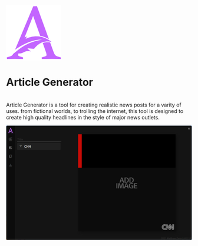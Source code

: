 ![alt text](Assets/icon_small.png)

# **Article Generator**

<br>
Article Generator is a tool for creating realistic news posts for a varity of uses. from fictional worlds, to trolling the internet, this tool is designed to create high quality headlines in the style of major news outlets.

![alt text](https://github.com/MatthewZenn/Article-Generator/raw/main/Static/Preview_image.png)
